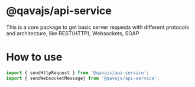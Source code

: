 # @qavajs/api-service
This is a core package to get basic server requests with different protocols and architecture, like REST(HTTP), Websockets, SOAP

# How to use 
```javascript
import { sendHttpRequest } from '@qavajs/api-service';
import { sendWebsocketMessage} from '@qavajs/api-service';
```

